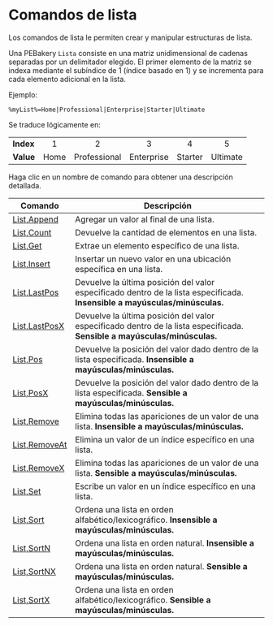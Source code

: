 # Comandos de lista

Los comandos de lista le permiten crear y manipular estructuras de lista.

Una PEBakery `Lista` consiste en una matriz unidimensional de cadenas separadas por un delimitador elegido. El primer elemento de la matriz se indexa mediante el subíndice de 1 (índice basado en 1) y se incrementa para cada elemento adicional en la lista.

Ejemplo:

```pebakery
%myList%=Home|Professional|Enterprise|Starter|Ultimate
```

Se traduce lógicamente en:

| | | | | | |
| --- | :---: | :---: | :---: | :---: | :---: |
| **Index** | 1 | 2 | 3 | 4 | 5 |
| **Value** | Home | Professional | Enterprise | Starter | Ultimate |

Haga clic en un nombre de comando para obtener una descripción detallada.

| Comando | Descripción |
| --- | --- |
| [List,Append](./Append.md) | Agregar un valor al final de una lista. |
| [List,Count](./Count.md) | Devuelve la cantidad de elementos en una lista. |
| [List,Get](./Get.md) | Extrae un elemento específico de una lista. |
| [List,Insert](./Insert.md) | Insertar un nuevo valor en una ubicación específica en una lista. |
| [List,LastPos](./LastPos.md) | Devuelve la última posición del valor especificado dentro de la lista especificada. **Insensible a mayúsculas/minúsculas.** |
| [List,LastPosX](./LastPosX.md) | Devuelve la última posición del valor especificado dentro de la lista especificada. **Sensible a mayúsculas/minúsculas.** |
| [List,Pos](./Pos.md) | Devuelve la posición del valor dado dentro de la lista especificada. **Insensible a mayúsculas/minúsculas.** |
| [List,PosX](./PosX.md) | Devuelve la posición del valor dado dentro de la lista especificada. **Sensible a mayúsculas/minúsculas.** |
| [List,Remove](./Remove.md) | Elimina todas las apariciones de un valor de una lista. **Insensible a mayúsculas/minúsculas.** |
| [List,RemoveAt](./RemoveAt.md) | Elimina un valor de un índice específico en una lista. |
| [List,RemoveX](./RemoveX.md) | Elimina todas las apariciones de un valor de una lista. **Sensible a mayúsculas/minúsculas.** |
| [List,Set](./Set.md) | Escribe un valor en un índice específico en una lista. |
| [List,Sort](./Sort.md) | Ordena una lista en orden alfabético/lexicográfico. **Insensible a mayúsculas/minúsculas.** |
| [List,SortN](./SortN.md) | Ordena una lista en orden natural. **Insensible a mayúsculas/minúsculas.** |
| [List,SortNX](./SortNX.md) | Ordena una lista en orden natural. **Sensible a mayúsculas/minúsculas.** |
| [List,SortX](./SortX.md)  | Ordena una lista en orden alfabético/lexicográfico. **Sensible a mayúsculas/minúsculas.** |
